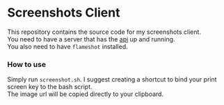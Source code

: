 # Screenshots Client

This repository contains the source code for my screenshots client.<br>
You need to have a server that has the [api](https://github.com/Fumaz/Screenshots-API) up and running.<br>
You also need to have `flameshot` installed.

### How to use

Simply run `screenshot.sh`. I suggest creating a shortcut to bind your print screen key to the bash script.<br>
The image url will be copied directly to your clipboard.